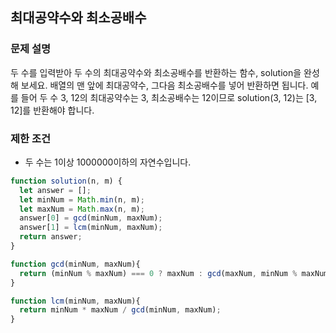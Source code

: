 ## 최대공약수와 최소공배수


### 문제 설명
두 수를 입력받아 두 수의 최대공약수와 최소공배수를 반환하는 함수, solution을 완성해 보세요. 배열의 맨 앞에 최대공약수, 그다음 최소공배수를 넣어 반환하면 됩니다. 예를 들어 두 수 3, 12의 최대공약수는 3, 최소공배수는 12이므로 solution(3, 12)는 [3, 12]를 반환해야 합니다.

### 제한 조건
- 두 수는 1이상 1000000이하의 자연수입니다.

```js
function solution(n, m) {
  let answer = [];
  let minNum = Math.min(n, m);
  let maxNum = Math.max(n, m);
  answer[0] = gcd(minNum, maxNum);
  answer[1] = lcm(minNum, maxNum);
  return answer;
}

function gcd(minNum, maxNum){
  return (minNum % maxNum) === 0 ? maxNum : gcd(maxNum, minNum % maxNum);
}

function lcm(minNum, maxNum){
  return minNum * maxNum / gcd(minNum, maxNum);
}
```